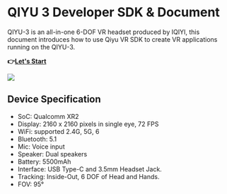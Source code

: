 # QIYU 3 Developer SDK & Document
QIYU-3 is an all-in-one 6-DOF VR headset produced by IQIYI, this document introduces how to use Qiyu VR SDK to create VR applications running on the QIYU-3.

**:point_right:[Let's Start](https://github.com/iQIYIVR/QIYU_VR_v3/wiki)**

![](https://github.com/iQIYIVR/QIYU_VR_v3/blob/main/img/home.about.qiyu3.device.png)

## Device Specification

* SoC: Qualcomm XR2
* Display: 2160 x 2160 pixels in single eye, 72 FPS
* WiFi: supported 2.4G, 5G, 6
* Bluetooth: 5.1
* Mic: Voice input
* Speaker: Dual speakers
* Battery: 5500mAh
* Interface: USB Type-C and 3.5mm Headset Jack.
* Tracking: Inside-Out, 6 DOF of Head and Hands.
* FOV: 95°
